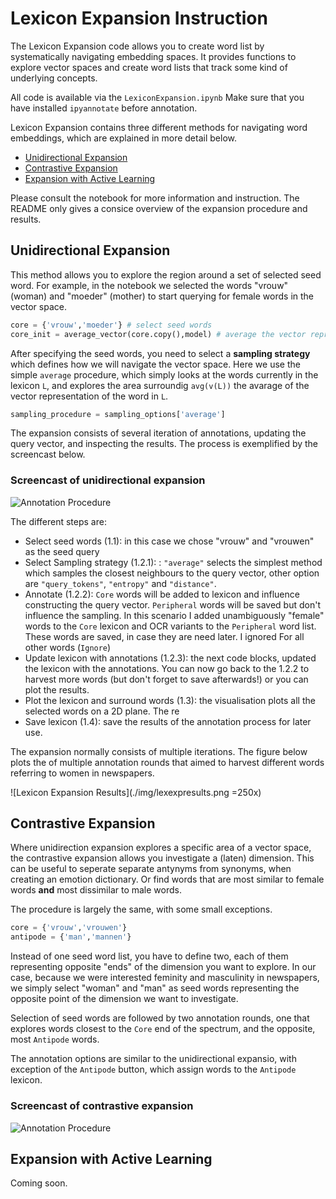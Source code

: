 # Lexicon Expansion Instruction

The Lexicon Expansion code allows you to create word list by systematically navigating embedding spaces. It provides functions to explore vector spaces and create word lists that track some kind of underlying concepts.

All code is available via the `LexiconExpansion.ipynb` Make sure that you have installed `ipyannotate` before annotation.

Lexicon Expansion contains three different methods for navigating word embeddings, which are explained in more detail below.

- [Unidirectional Expansion](#unidirectional-expansion)
- [Contrastive Expansion](#contrastive-expansion)
- [Expansion with Active Learning](#expansion-with-active-learning)

Please consult the notebook for more information and instruction. The README only gives a consice overview of the expansion procedure and results.

## Unidirectional Expansion

This method allows you to explore the region around a set of selected seed word. For example, in the notebook we selected the words "vrouw" (woman) and "moeder" (mother) to start querying for female words in the vector space.

```python
core = {'vrouw','moeder'} # select seed words
core_init = average_vector(core.copy(),model) # average the vector representation of the selected seed words
```

After specifying the seed words, you need to select a **sampling strategy** which defines how we will navigate the vector space. Here we use the simple `average` procedure, which simply looks at the words currently in the lexicon `L`, and explores the area surroundig `avg(v(L))` the avarage of the vector representation of the word in `L`.

```python
sampling_procedure = sampling_options['average']
```

The expansion consists of several iteration of annotations, updating the query vector, and inspecting the results. The process is exemplified by the screencast below. 

### Screencast of unidirectional expansion

![Annotation Procedure](https://github.com/kasparvonbeelen/WordEmbeddingPlayground/blob/master/code/LexiconExpansion/img/annotation.gif)


The different steps are:
- Select seed words (1.1): in this case we chose "vrouw" and "vrouwen" as the seed query
- Select Sampling strategy (1.2.1): : `"average"` selects the simplest method which samples the closest neighbours to the query vector, other option are `"query_tokens"`, `"entropy"` and `"distance"`.
- Annotate (1.2.2): `Core` words will be added to lexicon and influence constructing the query vector. `Peripheral` words will be saved but don't influence the sampling. In this scenario I added unambiguously "female" words to the `Core` lexicon and OCR variants to the `Peripheral` word list. These words are saved, in case they are need later. I ignored For all other words (`Ignore`)
- Update lexicon with annotations (1.2.3): the next code blocks, updated the lexicon with the annotations. You can now go back to the 1.2.2 to harvest more words (but don't forget to save afterwards!) or you can plot the results.
- Plot the lexicon and surround words (1.3): the visualisation plots all the selected words on a 2D plane. The re
- Save lexicon (1.4): save the results of the annotation process for later use.

The expansion normally consists of multiple iterations. The figure below plots the of multiple annotation rounds that aimed to harvest different words referring to women in newspapers.

![Lexicon Expansion Results](./img/lexexpresults.png =250x)

## Contrastive Expansion

Where unidirection expansion explores a specific area of a vector space, the contrastive expansion allows you investigate a (laten) dimension. This can be useful to seperate separate antynyms from synonyms, when creating an emotion dictionary. Or find words that are most similar to female words **and** most dissimilar to male words. 

The procedure is largely the same, with some small exceptions.

```python
core = {'vrouw','vrouwen'}
antipode = {'man','mannen'}
```

Instead of one seed word list, you have to define two, each of them representing opposite "ends" of the dimension you want to explore. In our case, because we were interested feminity and masculinity in newspapers, we simply select "woman" and "man" as seed words representing the opposite point of the dimension we want to investigate.

Selection of seed words are followed by two annotation rounds, one that explores words closest to the `Core` end of the spectrum, and the opposite, most `Antipode` words.

The annotation options are similar to the unidirectional expansio, with exception of the `Antipode` button, which assign words to the `Antipode` lexicon.

### Screencast of contrastive expansion

![Annotation Procedure](./img/annotation-2.gif)

## Expansion with Active Learning

Coming soon.